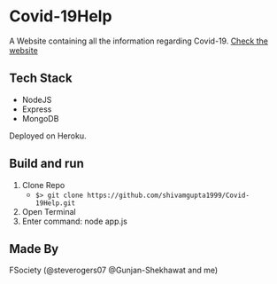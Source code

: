 # Covid-19Help

A Website containing all the information regarding Covid-19.
[Check the website](https://covid-19help.herokuapp.com)

## Tech Stack

- NodeJS
- Express
- MongoDB

Deployed on Heroku.

## Build and run

1. Clone Repo
   - `$> git clone https://github.com/shivamgupta1999/Covid-19Help.git`
2. Open Terminal
3. Enter command: node app.js

## Made By

 FSociety (@steverogers07 @Gunjan-Shekhawat and me)
